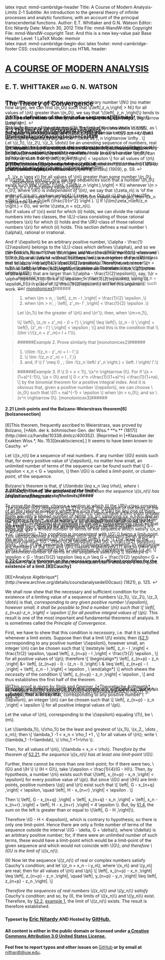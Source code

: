 latex input:	mmd-cambridge-header
Title:	A Course of Modern Analysis-Limits 2-1
Subtitle:	An introduction to the general theory of
	infinite processes and analytic functions;
	with an account of the principal
	transcendental functions.
Author:	E.T. Whittaker and G.N. Watson
Editor:	Eric Nitardy
Date:	March 30, 2012
Title File:	mmd-WandW-title
Copyright File:	mmd-WandW-copyright
Test:	And this is a new key-value pair
Base Header Level:	1
LaTeX Mode:	memoir  
latex input:	mmd-cambridge-begin-doc 
latex footer:	mmd-cambridge-footer
CSS:	css/documentation.css
HTML header:	<script type="text/javascript"
	src="http://cdn.mathjax.org/mathjax/latest/MathJax.js?config=TeX-AMS_HTML-full"></script>
	<script type="text/javascript" src="js/showhide.js"></script>
	<script type="text/javascript" src="js/mathjaxend.js"></script>


<div id="header"><h1><a href="CMA00-FrontMN.html">A COURSE OF MODERN<span>&nbsp;</span>ANALYSIS</a></h1><h2>E. T. WHITTAKER <span style="font-size:65%;">AND</span> G.<span>&nbsp;</span>N.<span>&nbsp;</span>WATSON</h2></div>
 
<div markdown=1 id="content">
<div markdown=1 class="contenttext">

## The Theory of Convergence ##

### 2.1 The definition of the limit of a sequence<a class="marginmark" onClick="toggleHide('mn:1,+0');">&#91;1&#93;</a>[limits] ### 

</div>



<div markdown=1 class="marginnotes" id="mn:1,+0" style="margin-top: +0em; margin-bottom: +0em;"><a class="marginmark">&#91;1&#93;</a>A definition equivalent to this was first given by John Wallis in 1655. [[*Opera*, **I**][johnwallis] (1695). p. 382.]<a onClick="hideIt('mn:1,+0')" title="hide margin note" class="reversefootnote">&#160;&#8617;</a>

</div>



<div markdown=1 class="contenttext">

[johnwallis]: http://catalog.hathitrust.org/Record/009285660

Let \\(z_1\\), \\(z_2\\), \\(z_3, \dots\\) be an unending sequence of numbers, real or complex. Then, if a number \\(l\\) exists such that, corresponding to every positive<a class="marginmark" onClick="toggleHide('mn:2,-7');">&#91;2&#93;</a> number \\(\epsilon\\), no matter how small, a number \\(n_0\\) can be found, such that
\\[ \left|\, z_n-l \,\right| < \epsilon \\]
for all values of \\(n\\) greater than \\(n_0\\), *the sequence \\((z_n)\\) is said to tend to the limit \\(l\\) as \\(n\\) tends to infinity.*

</div>



<div markdown=1 class="marginnotes" id="mn:2,-7" style="margin-top: -7em; margin-bottom: -7em;"><a class="marginmark">&#91;2&#93;</a>The number zero is excluded from the class of positive numbers.<a onClick="hideIt('mn:2,-7')" title="hide margin note" class="reversefootnote">&#160;&#8617;</a>

</div>



<div markdown=1 class="contenttext">

Symbolic forms of the statement<a class="marginmark" onClick="toggleHide('mn:3,-7');">&#91;3&#93;</a> &lsquo;the limit of the sequence \\((z_n)\\), as \\(n\\)
tends to infinity, is \\(l\\)&rsquo; are:
\\[ \lim_{n \rightarrow \infty} z_n= l, \quad \lim z_n = l, \quad z_n \rightarrow l \,\text{ as }\, n \rightarrow \infty . \\]

</div>



<div markdown=1 class="marginnotes" id="mn:3,-7" style="margin-top: -7em; margin-bottom: -7em;"><a class="marginmark">&#91;3&#93;</a>The arrow notation is due to Leathem, [*Camb. Math. Tracts*, No. 1][Leathem].<a onClick="hideIt('mn:3,-7')" title="hide margin note" class="reversefootnote">&#160;&#8617;</a>

</div>



<div markdown=1 class="contenttext">

[Leathem]: http://www.archive.org/details/volumesurfaceint00leatuoft

If the sequence be such that, given an arbitrary number \\(N\\) (no matter how large), we can find \\(n_0\\) such that \\(\left|\,z_n\,\right| > N\\) for all values of \\(n\\) greater than \\(n_0\\), we say that &lsquo;\\(\left|\, z_n \,\right|\\) tends to infinity as \\(n\\) tends to infinity&rsquo;, and we write
\\[ \left|\, z_n \,\right| \rightarrow \infty .\\]

In the corresponding case when \\(-x_n>N\\) when \\(n> n_0\\) we say that \\(x_n \rightarrow -\infty\\).

If a sequence of real numbers does not tend to a limit or to \\(\infty\\) or to \\(-\infty\\), the sequence is said to *oscillate*.

#### 2.11 Definition of the phrase 'of the order of' [definitionofthephraseoftheorderof]####

If \\((\zeta_n)\\) and \\((z_n)\\) are two sequences such that a number \\(n_0\\) exists such that \\(\left|\,(\zeta_n \left/z_n \right.)\,\right| < K\\) whenever \\(n > n_0\\), where \\(K\\) is *independent of \\(n\\)*, we say that \\(\zeta_n\\) is &lsquo;of the order of&rsquo; \\(z_n\\), and we write<a class="marginmark" onClick="toggleHide('mn:4,-12');">&#91;4&#93;</a>
\\[ \zeta_n = O(z_n); \\]
thus 
\\[ \frac{15n +19}{1 + n^3} = O \left (\frac{1}{n^2} \right ). \\]
If \\(\lim(\zeta_n\left/z_n \right.) = 0\\), we write \\(\zeta_n = o(z_n)\\).

</div>



<div markdown=1 class="marginnotes" id="mn:4,-12" style="margin-top: -12em; margin-bottom: -12em;"><a class="marginmark">&#91;4&#93;</a>This notation is due to Bachmann, [*Zahlentheorie*][bachmann] (1894), p. 401, and Landau, [*Primzahlen*, **I.**][landau] (1909), p. 59.<a onClick="hideIt('mn:4,-12')" title="hide margin note" class="reversefootnote">&#160;&#8617;</a>

</div>



<div markdown=1 class="contenttext">

[bachmann]: http://books.google.com/books?id=0iMCAAAAYAAJ
[landau]: http://www.archive.org/details/handbuchderlehre01landuoft

### 2.2 The limit of an increasing sequence [thelimitofanincreasingsequence]###

Let \\((x_n)\\) be a sequence of real numbers such that \\(x_{n+1} \geq x_n\\) for all values of \\(n\\); then *the sequence tends to a limit or else tends to infinity* (and so it does not oscillate).

<div markdown=1 class="listroman">

Let \\(x\\) be any rational-real number; then either:

1. \\(x_n \geq x\\) for all values of \\(n\\) greater than some number \\(n_0\\) depending on the value of \\(x\\).
2. \\(x_n < x\\) for every value of \\(n\\).

If (ii) is not the case for *any* value of \\(x\\) (no matter how large), then \\(x_n \rightarrow \infty\\).

</div>

But if values of \\(x\\) exist for which (ii) holds, we can divide the rational numbers into two classes, the \\(L\\)-class consisting of those rational numbers \\(x\\) for which (i) holds and the \\(R\\)-class of those rational numbers \\(x\\) for which (ii) holds. This section defines a real number \\(\alpha\\), rational or irrational.

And if \\(\epsilon\\) be an arbitrary positive number, \\(\alpha - \frac{1}{2}\epsilon\\) belongs to the \\(L\\)-class which defines \\(\alpha\\), and so we can find \\(n_1\\) such that \\(x_n \geq \alpha - \frac{1}{2}\epsilon\\) whenever \\(n > n_1\\);
and \\(\alpha + \frac{1}{2}\epsilon\\) is a member of the \\(R\\)-class and so  \\(x_n \leq \alpha + \frac{1}{2}\epsilon\\). Therefore, whenever \\(n > n_1\\),
\\( \left|\, \alpha - x_n \,\right| < \epsilon .\\)
Therefore \\(x_n \rightarrow \alpha \\).<a class="marginmark" onClick="toggleHide('mn:5,-7');">&#91;5&#93;</a>

</div>



<div markdown=1 class="marginnotes" id="mn:5,-7" style="margin-top: -7em; margin-bottom: -7em;"><a class="marginmark">&#91;5&#93;</a>*Editor's Note:* Since Whittaker and Watson define the \\(L\\)-class and \\(R\\)-class as sets of rational numbers, we cannot ignore the possibility that \\(\alpha - \frac{1}{2}\epsilon\\) is irrational. Nonetheless, since \\( \alpha> \alpha- \frac{1}{2}\epsilon\\), there are rationals in the \\(L\\)-class of \\(\alpha\\) that are larger than \\(\alpha - \frac{1}{2}\epsilon\\), say, \\(r = \alpha-\epsilon_1 \\). Since \\( \epsilon_1<\frac{1}{2}\epsilon\\), using \\( \epsilon_1 \\) in place of \\( \frac{1}{2}\epsilon\\) will let this argument work.<a onClick="hideIt('mn:5,-7')" title="hide margin note" class="reversefootnote">&#160;&#8617;</a>

</div>



<div markdown=1 class="contenttext">

>*Corollary.* A decreasing sequence tends to a limit or to \\(-\infty\\)
>

>######*Example* 1. If \\(\lim z_n = l, \; \lim z'_n = l'\\), then \\(\lim\:\!(z_n + z'_n) = l + l'\\). For, given \\(\epsilon\\), we can find \\(n\\) and \\(n'\\) such that [monotonicex1]######
><div markdown=1 class="listroman">
>
>1. when \\(m > n, \;  \left|\, z_m - l \,\right| < \frac{1}{2} \epsilon ,\\)
>2. when \\(m > n', \;  \left|\, z'_m- l' \,\right| < \frac{1}{2} \epsilon .\\)
>
>Let \\(n_1\\) be the greater of \\(n\\) and \\(n'\\); then, when \\(m>n_1\\),
></div>
>\\[ \left|\, (z_m + z'_m) - (l + l') \,\right| \leq \left|\, (z_n - l) \,\right| + \left|\, (z'_m - l') \,\right| < \epsilon ; \\]
>and this is the condition that \\(\lim \:\!(z_n + z'_m)= l + l'\\).

>######*Example* 2. Prove similarly that [monotonicex2]######
><div markdown=1 class="listroman">
>
>1.  \\(\lim \:\!(z_n - z'_n) = l - l',\\)
>2.  \\( \lim \:\!(z_n z'_n) = l \, l',\\)
>3. and, if \\( l' \neq 0 , \;  \lim \:\!(z_n \left/ z'_n \right.) = \left. l \right/ l'.\\)
></div>


>######*Example* 3. If \\( 0 < x < 1\\),  \\(x^n \rightarrow 0\\). For if \\(x = (1+a)^{-1}\\), \\(a > 0\\) and \\[ 0 < x^n =\frac{1}{(1+a)^n} <\frac{1}{1+na}, \\] by the binomial theorem for a positive integral index. And it is obvious that, given a positive number \\(\epsilon\\), we can choose \\(n_0\\) such that \\((1 + na)^{-1} < \epsilon \\) when \\(n > n_0\\); and so \\(x^n \rightarrow 0\\). [monotonicex3]######

#### 2.21 Limit-points and the Bolzano-Weierstrass theorem<a class="marginmark" onClick="toggleHide('mn:6,+0');">&#91;6&#93;</a>[bolzanosection] ####

</div>



<div markdown=1 class="marginnotes" id="mn:6,+0" style="margin-top: +0em; margin-bottom: +0em;"><a class="marginmark">&#91;6&#93;</a>This theorem, frequently ascribed to Weierstrass, was proved by Bolzano, [*Abh. der k. b&ouml;hmischen Gen. der Wiss.* **v.** (1817)](http://dml.cz/handle/10338.dmlcz/400352). [Reprinted in [*Klassiker der Exakten Wiss.*, No. 153][exaktscience].] It seems to have been known to Cauchy.<a onClick="hideIt('mn:6,+0')" title="hide margin note" class="reversefootnote">&#160;&#8617;</a>

</div>



<div markdown=1 class="contenttext">

[exaktscience]: http://books.google.com/books?id=rtMFAAAAIAAJ

Let \\((x_n)\\) be a sequence of real numbers. if any number \\(G\\) exists such that, for every positive value of \\(\epsilon\\), no matter how small, an unlimited number of terms of the sequence can be found such that
\\[ G - \epsilon < x_n  < G + \epsilon, \\]
then \\(G\\) is called a *limit-point*, or *cluster-point*, of the sequence.

Bolzano's theorem is that, *if \\(\lambda \leq x_n \leq \rho\\), where \\(\lambda\\), \\(\rho\\) are independent of \\(n\\), then the sequence \\((x_n)\\) has at least one limit-point.*

To prove the theorem, choose a section in which (i) the \\(R\\)-class consists of all the rational numbers which are such that, if \\(A\\) be any one of them, there are only a limited number of terms \\(x_n\\) satisfying \\(x_n >A\\); and (ii) the \\(L\\)-class is such that there are an unlimited number of terms \\(x_n\\) such that \\(x_n \geq a\\) for all members \\(a\\) of the \\(L\\)-class.

This section defines a real number \\(G\\); and, if \\(\epsilon\\) be an arbitrary positive number, \\(G -  \frac{1}{2} \epsilon\\) and \\(G +  \frac{1}{2} \epsilon\\) are members of the \\(L\\) and \\(R\\) classes respectively,<a class="marginmark" onClick="toggleHide('mn:7,-12');">&#91;7&#93;</a> and so there are an unlimited number of terms of the sequence satisfying
 \\[ \textstyle G - \epsilon < G - \frac{1}{2} \epsilon \leq x_n \leq G + \frac{1}{2} \epsilon< G + \epsilon, \\]
and so \\(G\\) satisfies the condition that it should be a limit-point.

</div>



<div markdown=1 class="marginnotes" id="mn:7,-12" style="margin-top: -12em; margin-bottom: -12em;"><a class="marginmark">&#91;7&#93;</a>*Editor's Note:* Just as earlier, a small adjustment needs to be made in the event  \\(G -  \frac{1}{2} \epsilon\\) and \\(G +  \frac{1}{2} \epsilon\\) are irrational.<a onClick="hideIt('mn:7,-12')" title="hide margin note" class="reversefootnote">&#160;&#8617;</a>

</div>



<div markdown=1 class="contenttext">

##### 2.211 Definition of 'the greatest of the limits' [definitionofthegreatestofthelimits]#####


The number \\(G\\) obtained in [&#167;2.21](#bolzanosection)  is called 'the greatest of the limits of the sequence \\((x_n)\\)'. The sequence \\((x_n)\\) cannot have a limit-point greater than \\(G\\); for if \\(G' \\) were such a limit-point, and \\(\epsilon =\frac{1}{2}(G -G' )\\), \\(G' —\epsilon\\) is a member of the \\(R\\)-class defining \\(G\\), so that there are only a limited number of terms of the sequence which satisfy \\(x_n > G'  -\epsilon\\). This condition is inconsistent with \\(G' \\) being a limit-point. We write
\\[ G= \varlimsup_{n \rightarrow \infty}  x_n. \\]
The 'least of the limits', \\(L\\), of the sequence (written \\(\displaystyle \varliminf_{n \rightarrow \infty}  x_n\\) ) is defined to be
\\[ - \varlimsup_{n \rightarrow \infty}  (-x_n). \\]

#### 2.22 Cauchy's theorem on the necessary and sufficient condition for the existence of a limit.<a class="marginmark" onClick="toggleHide('mn:8,+0');">&#91;8&#93;</a>[Cauchy] ####

</div>



<div markdown=1 class="marginnotes" id="mn:8,+0" style="margin-top: +0em; margin-bottom: +0em;"><a class="marginmark">&#91;8&#93;</a>[*Analyse Alg&eacute;brique*](http://www.archive.org/details/coursdanalysedel00cauc) (1821), p. 125.<a onClick="hideIt('mn:8,+0')" title="hide margin note" class="reversefootnote">&#160;&#8617;</a>

</div>



<div markdown=1 class="contenttext">

We shall now shew that the necessary and sufficient condition for the existence of a limiting value of a sequence of numbers \\(z_1\\), \\(z_2\\), \\(z_3, \dots\\) is that, *corresponding to any given positive number \\(\epsilon\\), however small, it shall be possible to find a number \\(n\\) such that
\\[ \left|\, z_{n+p}-z_n \,\right| < \epsilon \\]
for all positive integral values of \\(p\\).* This result is one of the most important and fundamental theorems of analysis. It is sometimes called the *Principle of Convergence*.

First, we have to shew that this condition is *necessary*, i.e. that it is satisfied whenever a limit exists. Suppose then that a limit \\(l\\) exists; then ([&#167;2.1](#limits)) corresponding to any positive number \\(\epsilon\\), however small, an integer \\(n\\) can be chosen such that
\\[ \textstyle \left|\, z_n - l \,\right| < \frac{1}{2} \epsilon, \quad \left|\, z_{n+p} - l \,\right| < \frac{1}{2} \epsilon , \\]
for all positive values of \\(p\\); therefore
\\[
\begin{align*}
 \left|\,  z_{n+p} - z_n \,\right|  &= \left|\,  (z_{n+p} - l) - (z_n - l) \,\right| \\
                                   & \leq \left|\, z_{n+p} - l \,\right| + \left|\, z_n - l \,\right| < \epsilon , \\
 \end{align*}
 \\]
which shews the *necessity* of the condition
\\[  \left|\,  z_{n+p} - z_n \,\right| < \epsilon , \\]
and thus establishes the first half of the theorem.

Secondly, we have to prove<a class="marginmark" onClick="toggleHide('mn:9,-4');">&#91;9&#93;</a> that this condition is *sufficient*, i.e. that if it is satisfied, then a limit exists. 

</div>



<div markdown=1 class="marginnotes" id="mn:9,-4" style="margin-top: -4em; margin-bottom: -4em;"><a class="marginmark">&#91;9&#93;</a>This proof is given by Stolz and Gmeiner, [*Theoretische Arithmetik*, **ii.**](http://books.google.com/books?id=MesGAAAAYAAJ) (1902), p. 144.<a onClick="hideIt('mn:9,-4')" title="hide margin note" class="reversefootnote">&#160;&#8617;</a>

</div>



<div markdown=1 class="contenttext">

<a id="cauchy1"></a>(I) Suppose that the sequence of real numbers \\((x_n)\\) satisfies Cauchy's condition; that is to say that, corresponding to any positive number \\(\epsilon\\), an integer \\(n\\) can be chosen such that
\\[ \left|\, z_{n+p} - z_n \,\right| < \epsilon \\]
for all positive integral values of \\(p\\).

Let the value of \\(n\\), corresponding to the \\(\epsilon\\) equaling \\(1\\), be \\(m\\).

Let \\(\lambda_1\\), \\(\rho_1\\) be the least and greatest of \\(x_1\\), \\(x_2,\, \dots , x_m\\); then
\\[  \lambda_1 -1 < x_n < \rho_1 +1 , \\]
for all values of \\(n\\); write \\(\lambda_1 -1=\lambda\\), \\( \rho_1 +1=\rho \\).

Then, for all values of \\(n\\), \\(\lambda < x_n < \rho\\). *Therefore by the theorem of* [&#167;2.21](#bolzanosection), *the sequence \\((x_n)\\) has at least one limit-point \\(G\\)*.

Further, there cannot be more than one limit-point; for if there were two, \\(G\\) and \\(H \\) \\( (H < G)\\), take \\(\epsilon < \frac{1}{4}(G - H)\\). Then, by hypothesis, a number \\(n\\) exists such that \\(\left|\, x_{n+p} - x_n \,\right| < \epsilon\\) for every positive value of \\(p\\). But since \\(G\\) and \\(H\\) are limit-points, positive numbers \\(q\\) and \\(r\\) exist such that
\\[ \left|\, G - x_{n+q} \,\right| < \epsilon, \quad  \left|\, H - x_{n+r} \,\right| < \epsilon . \\]

Then \\( \left|\, G - x_{n+q} \,\right| + \left|\, x_{n+q} - x_n \,\right| + \left|\, x_n - x_{n+r} \,\right| + \left|\, H - x_{n+r} \,\right| < 4 \epsilon \\).
But, by [&#167;1.4][themodulusofacomplexnumber], the sum on the left is greater than or equal to \\(\left|\, G - H \,\right|\\).

[themodulusofacomplexnumber]: CMA01-ComplexMN.html#themodulusofacomplexnumber

Therefore \\(G - H < 4\epsilon\\), which is contrary to hypothesis; so there is only one limit-point. Hence there are only a finite number of terms of the sequence outside the interval \\((G - \delta, G + \delta)\\), where \\(\delta\\) is an arbitrary positive number; for, if there were an unlimited number of such terms, these would have a limit-point which would be a limit-point of the given sequence and which would not coincide with \\(G\\); *and therefore \\(G\\) is the limit of \\((x_n)\\).*

(II) Now let the sequence \\((z_n)\\) of real or complex numbers satisfy Cauchy's condition; and let \\(z_n = x_n -  i y_n\\), where \\(x_n\\) and \\(y_n\\) are real; then for all values of \\(n\\) and \\(p\\)
\\[ \left|\, x_{n+p} - x_n \,\right| \leq \left|\, z_{n+p} - z_n \,\right|, \quad \left|\, y_{n+p} - y_n \,\right| \leq \left|\, z_{n+p} - z_n \,\right|. \\]

*Therefore the sequences of real numbers \\((x_n)\\) and \\((y_n)\\) satisfy Cauchy's condition*; and so, by (I), the limits of \\((x_n)\\) and \\((y_n)\\) exist. Therefore, by
[&#167;2.2][monotonic], [example 1][monotonicex1], the limit of \\((z_n)\\) exists. The result is therefore established.

[monotonic]: #thelimitofanincreasingsequence
[monotonicex1]: #monotonicex1

</div>

</div>


<div id="footer">
<h3><span style="font-size:85%;">Typeset by </span><a href="../index.html" target="_blank">Eric Nitardy </a> <span style="font-size:85%;">AND Hosted by </span><a href="https://github.com/"> GitHub.</a></h3>
<h4>All content is either in the public domain or licensed under <a href="http://creativecommons.org/licenses/by/3.0/us/">a Creative Commons Attribution 3.0 United States License.</a></h4>
<h4>Feel free to report typos and other issues on <span style="font-weight: 400;"><a href="https://github.com/CdLbB/cdlbb.github.com/tree/master/WandW">GitHub</a></span> or by email at <span style="font-weight: 400;"><a href="&#x6d;&#x61;&#x69;&#108;&#116;&#111;&#58;&#110;&#x69;&#x74;&#104;&#x61;&#114;&#100;&#x74;&#x40;&#x75;&#x77;&#46;&#101;&#x64;&#x75;">&#x6e;&#x69;&#116;&#x68;&#x61;&#114;&#100;&#x74;&#x40;&#117;&#119;&#x2e;&#101;&#x64;&#x75;</a></span>.</h4>
</div>



<div id="navlimits1" class="navigation" style="visibility:hidden;" >
<h2 id="contents">Contents</h2>
<ul>
<li class="part"><a onClick="hideIt('navlimits1');showIt('navfront');">FRONTMATTER</a>
  <ul>
    <li><a href="CMA00-FrontMN.html#contents">Table of Contents</a></li>
  </ul>
</li>
<li class="part"><a onClick="hideIt('navlimits1');showIt('navprocesses');">PROCESSES OF ANALYSIS</a>
  <ul>
    <li><a href="CMA01-ComplexMN.html">Complex Numbers</a></li>
    <li><a href="#thetheoryofconvergence">The Theory of Convergence</a>
      <ul>
        <li  class="current"><a href="#limits">The Definition of the Limit of a Sequence</a>
	   <ul>
	       <li ><a href="#definitionofthephraseoftheorderof">Definition of the phrase &lsquo;of the order of&rsquo;</a>
          </ul>
       </li>
        <li  class="current"><a href="#thelimitofanincreasingsequence">The Limit of an Increasing Sequence</a>
	   <ul>
	       <li ><a href="#bolzanosection">The Bolzano-Weierstrass theorem</a>
              <li><a href="#definitionofthegreatestofthelimits">Definition of &lsquo;the greatest of the limits&rsquo;</a>
              <li><a href="#cauchy">Cauchy&#8217;s theorem on the existence of a limit</a>
          </ul>
       </li>
	<li><a href="CMA02-2-SeriesMN.html#convergenceofaninfiniteseries">Convergence of an Infinite Series</a></li>
	<li><a href="CMA02-3-MoreSeriesMN.html#effectofchangingtheorderoftermsinaseries">Changing the Order of the Terms in a Series</a></li>
	<li><a href="CMA02-3-MoreSeriesMN.html#doubleseries">Double Series</a></li>
	<li><a href="CMA02-3-MoreSeriesMN.html#powerseries">Power Series</a></li>
	<li><a href="CMA02-4-ProductsMN.html#infiniteproducts">Infinite Products</a></li>
	<li><a href="CMA02-4-ProductsMN.html#infinitedeterminants">Infinite Determinants</a></li>
       <li><a href="CMA02-4-ProductsMN.html#references">References</a></li>
        <li><a href="CMA02-4-ProductsMN.html#miscellaneousexamples">Miscellaneous Examples</a></li>
      </ul>
    </li>
    <li><a href="CMA03-1-ContinuousFnsMN.html">Continuity and Uniform Convergence</a></li>
    <li class="more"><a onClick="hideIt('navlimits1');showIt('navprocesses');"> more . . . </a></li>
  </ul>
</li>
<li class="part"><a onClick="hideIt('navlimits1');showIt('navtranscendental');">THE TRANSCENDENTAL FUNCTIONS</a></li>
<li class="part"><a onClick="hideIt('navlimits1');showIt('navback');">BACKMATTER</a> 
  <ul >
    <li ><a href="CMA24-Appendix-I-LogrithmAndExponentialMN.html">Appendix</a></li>
  </ul>
</li>
</ul>
</div>


<div id="navfront" class="navigation" style="visibility:hidden;" >
<h2 id="contents">Contents</h2>
<ul>
<li class="part"><a>FRONTMATTER</a>
  <ul>
    <li><a href="CMA00-FrontMN.html#acourseof">Title Page</a></li>
    <li><a href="CMA00-FrontMN.html#cambridgeuniversitypress">Copyright</a></li>
    <li><a href="CMA00-FrontMN.html#preface">Preface</a></li>
    <li><a href="CMA00-FrontMN.html#editorsnote">Editor&#8217;s Note</a></li>
    <li class="toc"><a href="CMA00-FrontMN.html#contents">Table of Contents</a></li>
  </ul>
</li>
<li class="part"><a onClick="hideIt('navfront');showIt('navprocesses');">PROCESSES OF ANALYSIS</a>  
<ul>
    <li class="more current"><a onClick="showIt('navlimits1');hideIt('navfront');"> you are here . . . </a></li>
  </ul>
</li>
<li class="part"><a onClick="hideIt('navfront');showIt('navtranscendental');">THE TRANSCENDENTAL FUNCTIONS</a></li>
<li class="part"><a onClick="hideIt('navfront');showIt('navback');">BACKMATTER</a></li>
</ul>
</div>


<div id="navprocesses" class="navigation" style="visibility:hidden;" >
<h2 id="contents">Contents</h2>
<ul>
<li class="part"><a onClick="showIt('navfront');hideIt('navprocesses');">FRONTMATTER</a></li>
<li class="part"><a>PROCESSES OF ANALYSIS</a>
  <ul >
    <li><a href="CMA01-ComplexMN.html">Complex Numbers</a></li>
    <li  class="current"><a href="#" onClick="showIt('navlimits1');hideIt('navprocesses');">The Theory of Convergence</a></li>
     <li><a href="CMA03-1-ContinuousFnsMN.html">Continuity and Uniform Convergence</a></li>
     <li><a href="CMA04-1-IntegrationMN.html">The Theory of Riemann Integration</a></li>
     <li><a href="CMA05-1-AnalyticFunctionsMN.html">The Properties of Analytic Functions</a></li>
      <li><a href="CMA06-1-ResiduesMN.html">The Theory of Residues</a></li>
     <li><a href="CMA07-1-ExpansionOfFunctionsMN.html">Expanding Functions in Infinite Series</a></li>
     <li><a href="CMA08-1-AsymptoticExpansionMN.html">Asymptotic Expansions and Summability</a></li>
     <li class="notdone"><a href="whereOwhere.html">Fourier Series &amp; Trigonometrical Series</a></li>
     <li class="notdone"><a href="whereOwhere.html">Linear Differential Equations</a></li>
     <li class="notdone"><a href="whereOwhere.html">Integral Equations</a></li>
  </ul>
</li>
<li class="part"><a onClick="hideIt('navprocesses');showIt('navtranscendental');">THE TRANSCENDENTAL FUNCTIONS</a></li>
<li class="part"><a onClick="hideIt('navprocesses');showIt('navback');">BACKMATTER</a></li>
</ul>
</div>


<div id="navtranscendental" class="navigation" style="visibility:hidden;" >
<h2 id="contents">Contents</h2>
<ul>
<li class="part"><a onClick="showIt('navfront');hideIt('navtranscendental');">FRONTMATTER</a></li>
<li class="part"><a onClick="showIt('navprocesses');hideIt('navtranscendental');">PROCESSES OF ANALYSIS</a> 
<ul>
    <li class="more current"><a onClick="showIt('navlimits1');hideIt('navtranscendental');"> you are here . . . </a></li>
  </ul>
</li>
<li class="part"><a>THE TRANSCENDENTAL FUNCTIONS</a>
  <ul>
    <li class="notdone"><a href="whereOwhere.html">The Gamma Function</a></li>
    <li class="notdone"><a href="whereOwhere.html">The Zeta Function</a></li>
    <li class="notdone"><a href="whereOwhere.html">The Hypergeometric Function</a></li>
    <li class="notdone"><a href="whereOwhere.html">Legendre Functions</a></li>
    <li class="notdone"><a href="whereOwhere.html">The Confluent Hypergeometric Function</a></li>
    <li class="notdone"><a href="whereOwhere.html">Bessel Functions</a></li>
    <li class="notdone"><a href="whereOwhere.html">The Equations of Mathematical Physics</a></li>
    <li class="notdone"><a href="whereOwhere.html">Mathieu Functions</a></li>
    <li class="notdone"><a href="whereOwhere.html">Elliptic &amp; Weierstrassian Functions</a></li>
    <li class="notdone"><a href="whereOwhere.html">The Theta Functions</a></li>
    <li class="notdone"><a href="whereOwhere.html">The Jacobian Elliptic Functions</a></li>
    <li class="notdone"><a href="whereOwhere.html">Ellipsoidal Harmonics &amp; Lam&eacute;&#8217;s Equation</a></li> 
  </ul>
  </li>
<li class="part"><a onClick="hideIt('navtranscendental');showIt('navback');">BACKMATTER</a></li>
</ul>
</div>


<div id="navback" class="navigation" style="visibility:hidden;" >
<h2 id="contents">Contents</h2>
<ul>
<li class="part"><a onClick="showIt('navfront');hideIt('navback');">FRONTMATTER</a></li>
<li class="part"><a onClick="showIt('navprocesses');hideIt('navback');">PROCESSES OF ANALYSIS</a>  
<ul>
    <li class="more current"><a onClick="showIt('navlimits1');hideIt('navback');"> you are here . . . </a></li>
  </ul>
</li>
<li class="part"><a onClick="showIt('navtranscendental');hideIt('navback');">THE TRANSCENDENTAL FUNCTIONS</a></li>
<li class="part"><a>BACKMATTER</a>
  <ul >
    <li ><a href="CMA24-Appendix-I-LogrithmAndExponentialMN.html">Appendix</a></li>
    <li ><a href="whereOwhere.html">Authors Quoted</a></li>
  </ul>
</li>
</ul>
</div>



<div id="navfixedleft" class="fixedBleft">
<p><a href="CMA01-ComplexMN.html">&#x25C0;</a></p>
</div>

<div id="navfixedrightempty" class="fixedBright" style="visibility: visible;">
<p><a onClick="showIt('navlimits1');hideIt('navfront');hideIt('navprocesses');hideIt('navtranscendental');hideIt('navback');showIt('navfixedrightlist');hideIt('navfixedrightempty');" style="float: left;">&#x25A4;</a> <a href="CMA02-2-SeriesMN.html" style="float: right;">&#x25B6;</a></p>
</div>

<div  id="navfixedrightlist" class="fixedBright" style="visibility: hidden;">
<p><a onClick="hideIt('navlimits1');hideIt('navfront');hideIt('navprocesses');hideIt('navtranscendental');hideIt('navback');hideIt('navfixedrightlist');showIt('navfixedrightempty');" style="float: left;">&#x25A2;</a> <a href="CMA02-2-SeriesMN.html" style="float: right;">&#x25B6;	</a></p>
</div>
